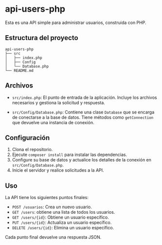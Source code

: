 # api-users-php

Esta es una API simple para administrar usuarios, construida con PHP.

## Estructura del proyecto

```
api-users-php
├── src
│   ├── index.php
│   ├── Config
│   └── Database.php
└── README.md
```

## Archivos

- `src/index.php`: El punto de entrada de la aplicación. Incluye los archivos necesarios y gestiona la solicitud y respuesta.

- `src/Config/Database.php`: Contiene una clase `Database` que se encarga de conectarse a la base de datos. Tiene métodos como `getConnection` que devuelve una instancia de conexión.

## Configuración

1. Clona el repositorio.
2. Ejecute `composer install` para instalar las dependencias.
3. Configure su base de datos y actualice los detalles de la conexión en `src/Config/Database.php`.
4. Inicie el servidor y realice solicitudes a la API.

## Uso

La API tiene los siguientes puntos finales:

- `POST /usuarios`: Crea un nuevo usuario.
- `GET /users`: obtiene una lista de todos los usuarios.
- `GET /users/{id}`: Obtiene un usuario específico.
- `PUT /users/{id}`: Actualiza un usuario específico.
- `DELETE /users/{id}`: Elimina un usuario específico.

Cada punto final devuelve una respuesta JSON.
